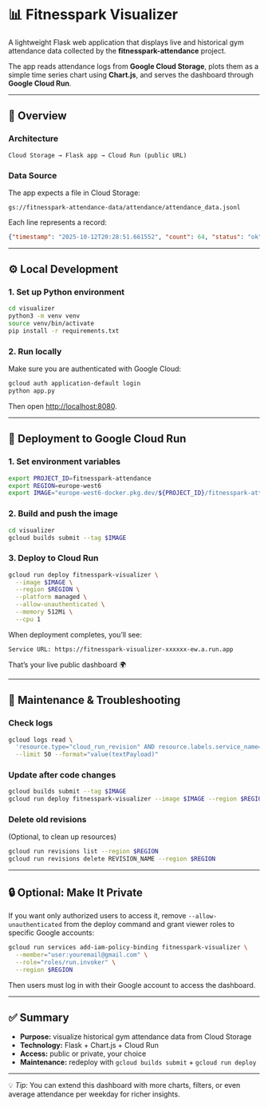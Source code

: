 # 📊 Fitnesspark Visualizer

A lightweight Flask web application that displays live and historical gym attendance data collected by the **fitnesspark-attendance** project.

The app reads attendance logs from **Google Cloud Storage**, plots them as a simple time series chart using **Chart.js**, and serves the dashboard through **Google Cloud Run**.

---

## 🧭 Overview

### Architecture

```
Cloud Storage → Flask app → Cloud Run (public URL)
```

### Data Source

The app expects a file in Cloud Storage:

```
gs://fitnesspark-attendance-data/attendance/attendance_data.jsonl
```

Each line represents a record:

```json
{"timestamp": "2025-10-12T20:28:51.661552", "count": 64, "status": "ok"}
```

---

## ⚙️ Local Development

### 1. Set up Python environment

```bash
cd visualizer
python3 -m venv venv
source venv/bin/activate
pip install -r requirements.txt
```

### 2. Run locally

Make sure you are authenticated with Google Cloud:

```bash
gcloud auth application-default login
python app.py
```

Then open [http://localhost:8080](http://localhost:8080).

---

## 🚀 Deployment to Google Cloud Run

### 1. Set environment variables

```bash
export PROJECT_ID=fitnesspark-attendance
export REGION=europe-west6
export IMAGE="europe-west6-docker.pkg.dev/${PROJECT_ID}/fitnesspark-attendance/visualizer:latest"
```

### 2. Build and push the image

```bash
cd visualizer
gcloud builds submit --tag $IMAGE
```

### 3. Deploy to Cloud Run

```bash
gcloud run deploy fitnesspark-visualizer \
  --image $IMAGE \
  --region $REGION \
  --platform managed \
  --allow-unauthenticated \
  --memory 512Mi \
  --cpu 1
```

When deployment completes, you’ll see:

```
Service URL: https://fitnesspark-visualizer-xxxxxx-ew.a.run.app
```

That’s your live public dashboard 🌍

---

## 🧰 Maintenance & Troubleshooting

### Check logs

```bash
gcloud logs read \
  'resource.type="cloud_run_revision" AND resource.labels.service_name="fitnesspark-visualizer"' \
  --limit 50 --format="value(textPayload)"
```

### Update after code changes

```bash
gcloud builds submit --tag $IMAGE
gcloud run deploy fitnesspark-visualizer --image $IMAGE --region $REGION
```

### Delete old revisions

(Optional, to clean up resources)

```bash
gcloud run revisions list --region $REGION
gcloud run revisions delete REVISION_NAME --region $REGION
```

---

## 🔒 Optional: Make It Private

If you want only authorized users to access it, remove `--allow-unauthenticated` from the deploy command and grant viewer roles to specific Google accounts:

```bash
gcloud run services add-iam-policy-binding fitnesspark-visualizer \
  --member="user:youremail@gmail.com" \
  --role="roles/run.invoker" \
  --region $REGION
```

Then users must log in with their Google account to access the dashboard.

---

## ✅ Summary

* **Purpose:** visualize historical gym attendance data from Cloud Storage
* **Technology:** Flask + Chart.js + Cloud Run
* **Access:** public or private, your choice
* **Maintenance:** redeploy with `gcloud builds submit` + `gcloud run deploy`

---

💡 *Tip:* You can extend this dashboard with more charts, filters, or even average attendance per weekday for richer insights.
